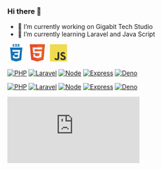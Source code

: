 ### Hi there 👋

- 🔭 I’m currently working on Gigabit Tech Studio
- 🌱 I’m currently learning Laravel and Java Script

<p dir="auto">
  <img src="https://github.com/devicons/devicon/blob/master/icons/css3/css3-plain-wordmark.svg"  title="CSS3" alt="CSS" width="40" height="40"/>&nbsp;
  <img src="https://github.com/devicons/devicon/blob/master/icons/html5/html5-original.svg" title="HTML5" alt="HTML" width="40" height="40"/>&nbsp;
  <img src="https://github.com/devicons/devicon/blob/master/icons/javascript/javascript-original.svg" title="JavaScript" alt="JavaScript" width="40" 
</p>
  
  <p dir="auto">
  <a target="_blank" rel="noopener noreferrer" href="https://camo.githubusercontent.com/3c040aa18d607ddc45e3c4347869771ac398a8bb1296ffe531d6c9bd0ceaeac7/68747470733a2f2f696d672e736869656c64732e696f2f62616467652f2d5048502d3737374242343f7374796c653d666c61742d737175617265266c6f676f3d706870266c6f676f436f6c6f723d7768697465"><img alt="PHP" src="https://camo.githubusercontent.com/3c040aa18d607ddc45e3c4347869771ac398a8bb1296ffe531d6c9bd0ceaeac7/68747470733a2f2f696d672e736869656c64732e696f2f62616467652f2d5048502d3737374242343f7374796c653d666c61742d737175617265266c6f676f3d706870266c6f676f436f6c6f723d7768697465" data-canonical-src="https://img.shields.io/badge/-PHP-777BB4?style=flat-square&amp;logo=php&amp;logoColor=white" style="max-width: 100%;"></a>
  <a target="_blank" rel="noopener noreferrer" href="https://camo.githubusercontent.com/227eb8171dec7b88bf5d97ae9174217a89e2bd1cb6d49d08f1c0450a9befc932/68747470733a2f2f696d672e736869656c64732e696f2f62616467652f2d4c61726176656c2d4646324432303f7374796c653d666c61742d737175617265266c6f676f3d6c61726176656c266c6f676f436f6c6f723d7768697465"><img alt="Laravel" src="https://camo.githubusercontent.com/227eb8171dec7b88bf5d97ae9174217a89e2bd1cb6d49d08f1c0450a9befc932/68747470733a2f2f696d672e736869656c64732e696f2f62616467652f2d4c61726176656c2d4646324432303f7374796c653d666c61742d737175617265266c6f676f3d6c61726176656c266c6f676f436f6c6f723d7768697465" data-canonical-src="https://img.shields.io/badge/-Laravel-FF2D20?style=flat-square&amp;logo=laravel&amp;logoColor=white" style="max-width: 100%;"></a>
  <a target="_blank" rel="noopener noreferrer" href="https://camo.githubusercontent.com/8cda400110fa2ccb14f39a01dcf426e6fdafc0182e7947e5e62346e07e7ae2af/68747470733a2f2f696d672e736869656c64732e696f2f62616467652f2d4e6f6465206a732d3333393933333f7374796c653d666c61742d737175617265266c6f676f3d6e6f64652e6a73266c6f676f436f6c6f723d7768697465"><img alt="Node" src="https://camo.githubusercontent.com/8cda400110fa2ccb14f39a01dcf426e6fdafc0182e7947e5e62346e07e7ae2af/68747470733a2f2f696d672e736869656c64732e696f2f62616467652f2d4e6f6465206a732d3333393933333f7374796c653d666c61742d737175617265266c6f676f3d6e6f64652e6a73266c6f676f436f6c6f723d7768697465" data-canonical-src="https://img.shields.io/badge/-Node js-339933?style=flat-square&amp;logo=node.js&amp;logoColor=white" style="max-width: 100%;"></a>
  <a target="_blank" rel="noopener noreferrer" href="https://camo.githubusercontent.com/27fc425b8efb3ea3169f196738e7d608a95a19b3d17b0fe1cf1f0fe52d33ae0c/68747470733a2f2f696d672e736869656c64732e696f2f62616467652f2d45787072657373206a732d3333393933333f7374796c653d666c61742d737175617265266c6f676f3d65787072657373266c6f676f436f6c6f723d7768697465"><img alt="Express" src="https://camo.githubusercontent.com/27fc425b8efb3ea3169f196738e7d608a95a19b3d17b0fe1cf1f0fe52d33ae0c/68747470733a2f2f696d672e736869656c64732e696f2f62616467652f2d45787072657373206a732d3333393933333f7374796c653d666c61742d737175617265266c6f676f3d65787072657373266c6f676f436f6c6f723d7768697465" data-canonical-src="https://img.shields.io/badge/-Express js-339933?style=flat-square&amp;logo=express&amp;logoColor=white" style="max-width: 100%;"></a>
  <a target="_blank" rel="noopener noreferrer" href="https://camo.githubusercontent.com/bc18c2bfaf3f7893651df7d3325bc4b81c681d30e8b47096c62dac1466a30cc3/68747470733a2f2f696d672e736869656c64732e696f2f62616467652f2d44656e6f206a732d3333393933333f7374796c653d666c61742d737175617265266c6f676f3d64656e6f266c6f676f436f6c6f723d7768697465"><img alt="Deno" src="https://camo.githubusercontent.com/bc18c2bfaf3f7893651df7d3325bc4b81c681d30e8b47096c62dac1466a30cc3/68747470733a2f2f696d672e736869656c64732e696f2f62616467652f2d44656e6f206a732d3333393933333f7374796c653d666c61742d737175617265266c6f676f3d64656e6f266c6f676f436f6c6f723d7768697465" data-canonical-src="https://img.shields.io/badge/-Deno js-339933?style=flat-square&amp;logo=deno&amp;logoColor=white" style="max-width: 100%;"></a>
</p>

<p dir="auto">
  <a target="_blank" rel="noopener noreferrer" href="https://camo.githubusercontent.com/3c040aa18d607ddc45e3c4347869771ac398a8bb1296ffe531d6c9bd0ceaeac7/68747470733a2f2f696d672e736869656c64732e696f2f62616467652f2d5048502d3737374242343f7374796c653d666c61742d737175617265266c6f676f3d706870266c6f676f436f6c6f723d7768697465"><img alt="PHP" src="https://camo.githubusercontent.com/3c040aa18d607ddc45e3c4347869771ac398a8bb1296ffe531d6c9bd0ceaeac7/68747470733a2f2f696d672e736869656c64732e696f2f62616467652f2d5048502d3737374242343f7374796c653d666c61742d737175617265266c6f676f3d706870266c6f676f436f6c6f723d7768697465" data-canonical-src="https://img.shields.io/badge/-PHP-777BB4?style=flat-square&amp;logo=php&amp;logoColor=white" style="max-width: 100%;"></a>
  <a target="_blank" rel="noopener noreferrer" href="https://camo.githubusercontent.com/227eb8171dec7b88bf5d97ae9174217a89e2bd1cb6d49d08f1c0450a9befc932/68747470733a2f2f696d672e736869656c64732e696f2f62616467652f2d4c61726176656c2d4646324432303f7374796c653d666c61742d737175617265266c6f676f3d6c61726176656c266c6f676f436f6c6f723d7768697465"><img alt="Laravel" src="https://camo.githubusercontent.com/227eb8171dec7b88bf5d97ae9174217a89e2bd1cb6d49d08f1c0450a9befc932/68747470733a2f2f696d672e736869656c64732e696f2f62616467652f2d4c61726176656c2d4646324432303f7374796c653d666c61742d737175617265266c6f676f3d6c61726176656c266c6f676f436f6c6f723d7768697465" data-canonical-src="https://img.shields.io/badge/-Laravel-FF2D20?style=flat-square&amp;logo=laravel&amp;logoColor=white" style="max-width: 100%;"></a>
  <a target="_blank" rel="noopener noreferrer" href="https://camo.githubusercontent.com/8cda400110fa2ccb14f39a01dcf426e6fdafc0182e7947e5e62346e07e7ae2af/68747470733a2f2f696d672e736869656c64732e696f2f62616467652f2d4e6f6465206a732d3333393933333f7374796c653d666c61742d737175617265266c6f676f3d6e6f64652e6a73266c6f676f436f6c6f723d7768697465"><img alt="Node" src="https://camo.githubusercontent.com/8cda400110fa2ccb14f39a01dcf426e6fdafc0182e7947e5e62346e07e7ae2af/68747470733a2f2f696d672e736869656c64732e696f2f62616467652f2d4e6f6465206a732d3333393933333f7374796c653d666c61742d737175617265266c6f676f3d6e6f64652e6a73266c6f676f436f6c6f723d7768697465" data-canonical-src="https://img.shields.io/badge/-Node js-339933?style=flat-square&amp;logo=node.js&amp;logoColor=white" style="max-width: 100%;"></a>
  <a target="_blank" rel="noopener noreferrer" href="https://camo.githubusercontent.com/27fc425b8efb3ea3169f196738e7d608a95a19b3d17b0fe1cf1f0fe52d33ae0c/68747470733a2f2f696d672e736869656c64732e696f2f62616467652f2d45787072657373206a732d3333393933333f7374796c653d666c61742d737175617265266c6f676f3d65787072657373266c6f676f436f6c6f723d7768697465"><img alt="Express" src="https://camo.githubusercontent.com/27fc425b8efb3ea3169f196738e7d608a95a19b3d17b0fe1cf1f0fe52d33ae0c/68747470733a2f2f696d672e736869656c64732e696f2f62616467652f2d45787072657373206a732d3333393933333f7374796c653d666c61742d737175617265266c6f676f3d65787072657373266c6f676f436f6c6f723d7768697465" data-canonical-src="https://img.shields.io/badge/-Express js-339933?style=flat-square&amp;logo=express&amp;logoColor=white" style="max-width: 100%;"></a>
  <a target="_blank" rel="noopener noreferrer" href="https://camo.githubusercontent.com/bc18c2bfaf3f7893651df7d3325bc4b81c681d30e8b47096c62dac1466a30cc3/68747470733a2f2f696d672e736869656c64732e696f2f62616467652f2d44656e6f206a732d3333393933333f7374796c653d666c61742d737175617265266c6f676f3d64656e6f266c6f676f436f6c6f723d7768697465"><img alt="Deno" src="https://camo.githubusercontent.com/bc18c2bfaf3f7893651df7d3325bc4b81c681d30e8b47096c62dac1466a30cc3/68747470733a2f2f696d672e736869656c64732e696f2f62616467652f2d44656e6f206a732d3333393933333f7374796c653d666c61742d737175617265266c6f676f3d64656e6f266c6f676f436f6c6f723d7768697465" data-canonical-src="https://img.shields.io/badge/-Deno js-339933?style=flat-square&amp;logo=deno&amp;logoColor=white" style="max-width: 100%;"></a>
</p>

[![GitHub Streak](https://github.com/NayanKhan/NayanKhan/edit/main/README.md?user=)](https://github.com/NayanKhan/NayanKhan)
<!--
**NayanKhan/NayanKhan** is a ✨ _special_ ✨ repository because its `README.md` (this file) appears on your GitHub profile.

Here are some ideas to get you started:

- 🔭 I’m currently working on Gigabit Tech Studio
- 🌱 I’m currently learning Laravel and Java Script
- 👯 I’m looking to collaborate on ...
- 🤔 I’m looking for help with ...
- 💬 Ask me about ...
- 📫 How to reach me: ...
- 😄 Pronouns: ...
- ⚡ Fun fact: ...
-->



